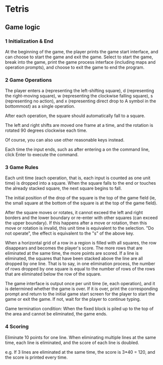 # Tetris
## Game logic
### 1 Initialization & End
At the beginning of the game, the player prints the game start interface, and can choose to start the game and exit the game. Select to start the game, break into the game, print the game process interface (including maps and operation prompts), and choose to exit the game to end the program.</br>

### 2 Game Operations
The player enters a (representing the left-shifting square), d (representing the right-moving square), w (representing the clockwise falling square), s (representing no action), and x (representing direct drop to A symbol in the bottommost) as a single operation.</br>

After each operation, the square should automatically fall to a square.</br>

The left and right shifts are moved one frame at a time, and the rotation is rotated 90 degrees clockwise each time.</br>

Of course, you can also use other reasonable keys instead.</br>

Each time the input ends, such as after entering a on the command line, click Enter to execute the command.</br>

### 3 Game Rules
Each unit time (each operation, that is, each input is counted as one unit time) is dropped into a square. When the square falls to the end or touches the already stacked square, the next square begins to fall.</br>

The initial position of the drop of the square is the top of the game field (ie, the small square at the bottom of the square is at the top of the game field).</br>

After the square moves or rotates, it cannot exceed the left and right borders and the lower boundary or re-enter with other squares (can exceed the upper boundary). If this happens after a move or rotation, then this move or rotation is invalid, this unit time is equivalent to the selection. "Do not operate", the effect is equivalent to the "s" of the above key.</br>

When a horizontal grid of a row in a region is filled with all squares, the row disappears and becomes the player's score. The more rows that are eliminated at the same time, the more points are scored. If a line is eliminated, the squares that have been stacked above the line are all dropped by one line. That is to say, in one elimination process, the number of rows dropped by one square is equal to the number of rows of the rows that are eliminated below the row of the square.</br>

The game interface is output once per unit time (ie, each operation), and it is determined whether the game is over. If it is over, print the corresponding prompt and return to the initial game start screen for the player to start the game or exit the game. If not, wait for the player to continue typing.</br>

Game termination condition: When the fixed block is piled up to the top of the area and cannot be eliminated, the game ends.</br>

### 4 Scoring
Eliminate 10 points for one line. When eliminating multiple lines at the same time, each line is eliminated, and the score of each line is doubled. </br>

e.g. If 3 lines are eliminated at the same time, the score is 3*40 = 120, and the score is printed every time.</br>
